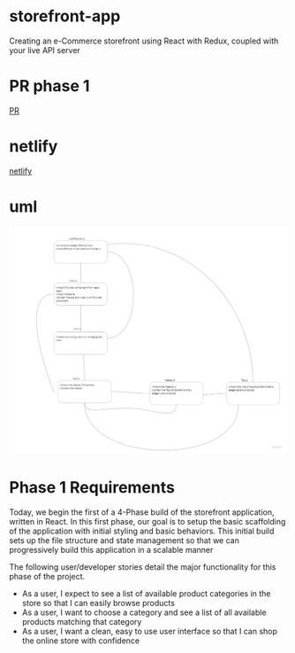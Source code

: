 # storefront-app    
Creating an e-Commerce storefront using React with Redux, coupled with your live API server

# PR phase  1
[PR](https://github.com/Oubaida996/storefornt/pull/4)  


# netlify  
[netlify](https://deploy-preview-4--vocal-granita-bbfd45.netlify.app/)  


# uml
![uml](./assets/lab%2036%20uml.jpg)



# Phase 1 Requirements 
Today, we begin the first of a 4-Phase build of the storefront application, written in React. In this first phase, our goal is to setup the basic scaffolding of the application with initial styling and basic behaviors. This initial build sets up the file structure and state management so that we can progressively build this application in a scalable manner  

The following user/developer stories detail the major functionality for this phase of the project.  

- As a user, I expect to see a list of available product categories in the store so that I can easily browse products  
- As a user, I want to choose a category and see a list of all available products matching that category  
- As a user, I want a clean, easy to use user interface so that I can shop the online store with confidence  

